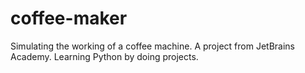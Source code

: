 # coffee-maker
Simulating the working of a coffee machine.
A project from JetBrains Academy. Learning Python by doing projects.
